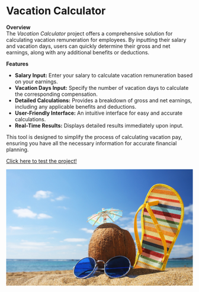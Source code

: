 # Vacation Calculator

**Overview**  
The *Vacation Calculator* project offers a comprehensive solution for calculating vacation remuneration for employees. By inputting their salary and vacation days, users can quickly determine their gross and net earnings, along with any additional benefits or deductions.

**Features**

- **Salary Input:** Enter your salary to calculate vacation remuneration based on your earnings.
- **Vacation Days Input:** Specify the number of vacation days to calculate the corresponding compensation.
- **Detailed Calculations:** Provides a breakdown of gross and net earnings, including any applicable benefits and deductions.
- **User-Friendly Interface:** An intuitive interface for easy and accurate calculations.
- **Real-Time Results:** Displays detailed results immediately upon input.

This tool is designed to simplify the process of calculating vacation pay, ensuring you have all the necessary information for accurate financial planning.

<a href="https://vinicius-rodriguess.github.io/Vacation-Calculator" target="_blank">Click here to test the project!</a>
<p></p>
<img src="./src/img/bg-ferias.jpg"/>